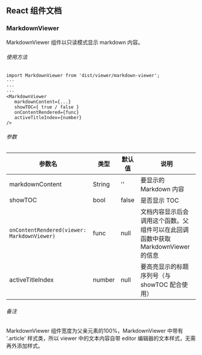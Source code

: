 ## React 组件文档

### MarkdownViewer

MarkdownViewer 组件以只读模式显示 markdown 内容。

###### 使用方法

```
import MarkdownViewer from 'dist/viewer/markdown-viewer';
···
···
···
<MarkdownViewer
   markdownContent={...} 
   showTOC={ true / false }
   onContentRendered={func}
   activeTitleIndex={number}
/>
```

###### 参数

| 参数名                                      | 类型   | 默认值 | 说明                                                         |
| ------------------------------------------- | ------ | ------ | ------------------------------------------------------------ |
| markdownContent                             | String | ''     | 要显示的 Markdown 内容                                       |
| showTOC                                     | bool   | false  | 是否显示 TOC                                                 |
| `onContentRendered(viewer: MarkdownViewer)` | func   | null   | 文档内容显示后会调用这个函数。父组件可以在此回调函数中获取 MarkdownViewer 的信息 |
| activeTitleIndex                            | number | null   | 要高亮显示的标题序列号（与 showTOC 配合使用）                |

###### 备注

MarkdownViewer 组件宽度为父亲元素的100%，MarkdownViewer 中带有 '.article' 样式类，所以 viewer 中的文本内容自带 editor 编辑器的文本样式，无需再外添加样式。



